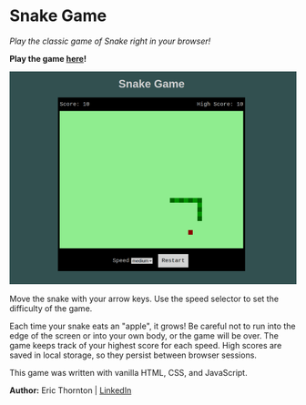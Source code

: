 # Snake Game

_Play the classic game of Snake right in your browser!_

**Play the game [here](https://et-codes.github.io/js-snake)!**

![screenshot](screenshot.png)

Move the snake with your arrow keys. Use the speed selector to set the difficulty of the game.

Each time your snake eats an "apple", it grows! Be careful not to run into the edge of the screen or into your own body, or the game will be over. The game keeps track of your highest score for each speed. High scores are saved in local storage, so they persist between browser sessions.

This game was written with vanilla HTML, CSS, and JavaScript.

**Author:** Eric Thornton | [LinkedIn](https://www.linkedin.com/in/ethornton/)
